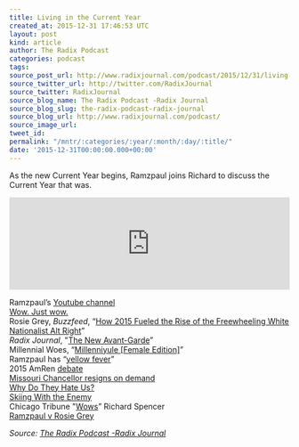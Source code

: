 ```yaml
---
title: Living in the Current Year
created_at: 2015-12-31 17:46:53 UTC
layout: post
kind: article
author: The Radix Podcast
categories: podcast
tags: 
source_post_url: http://www.radixjournal.com/podcast/2015/12/31/living-in-the-current-year
source_twitter_url: http://twitter.com/RadixJournal
source_twitter: RadixJournal
source_blog_name: The Radix Podcast -Radix Journal
source_blog_slug: the-radix-podcast-radix-journal
source_blog_url: http://www.radixjournal.com/podcast/
source_image_url: 
tweet_id: 
permalink: "/mntr/:categories/:year/:month/:day/:title/"
date: '2015-12-31T00:00:00.000+00:00'
---
```

<p>As the new Current Year begins, Ramzpaul joins Richard to discuss the Current Year that was. </p><iframe scrolling="no" src="https://w.soundcloud.com/player/?url=https%3A//api.soundcloud.com/tracks/239857536&amp;color=ff5500&amp;auto_play=false&amp;hide_related=false&amp;show_comments=true&amp;show_user=true&amp;show_reposts=false" width="100%" frameborder="no" height="166"></iframe><p>Ramzpaul’s <a href="https://www.youtube.com/channel/UCIibK0GTXCaQCAamJAepm1g">Youtube channel</a> <br>
<a href="http://www.urbandictionary.com/define.php?term=wow+just+wow">Wow. Just wow.</a> <br>
Rosie Grey, <em>Buzzfeed</em>, “<a href="http://www.buzzfeed.com/rosiegray/how-2015-fueled-the-rise-of-the-freewheeling-white-nationali#.lbdXOlYGg">How 2015 Fueled the Rise of the Freewheeling White Nationalist Alt Right</a>” <br>
<em>Radix Journal</em>, "<a href="http://www.radixjournal.com/blog/2015/12/29/the-new-avant-garde">The New Avant-Garde</a>” <br>
Millennial Woes, “<a href="https://www.youtube.com/watch?v=ou2sgF7sDlU">Millenniyule [Female Edition]</a>” <br>
Ramzpaul has “<a href="https://www.stormfront.org/forum/t864123-2/">yellow fever</a>” <br>
2015 AmRen <a href="https://www.youtube.com/watch?v=ORePX14PqS0">debate</a> <br>
<a href="http://www.cnn.com/2015/11/09/us/missouri-football-players-protest-president-resigns/">Missouri Chancellor resigns on demand</a> <br>
<a href="http://www.radixjournal.com/journal/2015/4/23/why-do-they-hate-us">Why Do They Hate Us?</a> <br>
<a href="http://www.radixjournal.com/journal/2014/11/26/skiing-with-the-enemy">Skiing With the Enemy</a> <br>
Chicago Tribune "<a href="http://www.chicagotribune.com/news/columnists/ct-white-separatist-dawn-turner-met-20150831-column.html">Wows</a>” Richard Spencer <br>
<a href="https://www.youtube.com/watch?v=4EmyjooONXI">Ramzpaul v Rosie Grey</a>  </p><div class="">
    <i>Source: <a href="http://www.radixjournal.com/podcast/">The Radix Podcast -Radix Journal</a></i>
</div>
